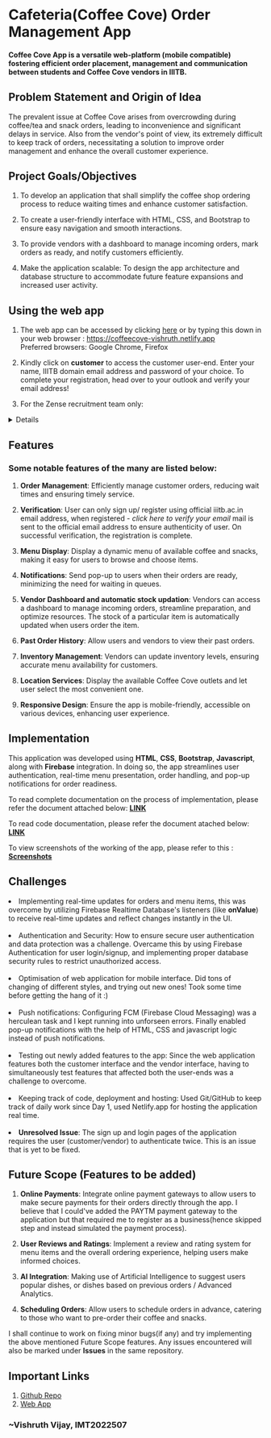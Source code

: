 # Cafeteria(Coffee Cove) Order Management App

#### Coffee Cove App is a versatile web-platform (mobile compatible) fostering efficient order placement, management and communication between students and Coffee Cove vendors in IIITB.

## Problem Statement and Origin of Idea

The prevalent issue at Coffee Cove arises from overcrowding during coffee/tea and snack orders, leading to inconvenience and significant delays in service. Also from the vendor's point of view, its extremely difficult to keep track of orders, necessitating a solution to improve order management and enhance the overall customer experience.

## Project Goals/Objectives

1. To develop an application that shall simplify the coffee shop ordering process to reduce waiting times and enhance customer satisfaction.

2. To create a user-friendly interface with HTML, CSS, and Bootstrap to ensure easy navigation and smooth interactions.

3. To provide vendors with a dashboard to manage incoming orders, mark orders as ready, and notify customers efficiently.

4. Make the application scalable: To design the app architecture and database structure to accommodate future feature expansions and increased user activity.

## Using the web app

1. The web app can be accessed by clicking [here](https://coffeecove-vishruth.netlify.app/) or by typing this down in your web browser : https://coffeecove-vishruth.netlify.app
   <br>Preferred browsers: Google Chrome, Firefox

2. Kindly click on **customer** to access the customer user-end. Enter your name, IIITB domain email address and password of your choice. To complete your registration, head over to your outlook and verify your email address!

3. For the Zense recruitment team only:
<details> 
   <br> The vendors user-end can be accessed using the following credentials:
   <ol>
   <li>Email: `cc.aryabhatta.iiitb.ac.in`
   <br>Password: `ccaryabhatta`
   <br>
   <li>Email: `cc.ramanujan.iiitb.ac.in`
   <br> Password: `ccramanujan`

   Note: These credentials are for testing purpose only, it shall be reset soon after the recruitment phase.

</details>

## Features

### Some notable features of the many are listed below:

1. **Order Management**: Efficiently manage customer orders, reducing wait times and ensuring timely service.

2. **Verification**: User can only sign up/ register using official iiitb.ac.in email address, when registered - _click here to verify your email_ mail is sent to the official email address to ensure authenticity of user. On successful verification, the registration is complete.

3. **Menu Display**: Display a dynamic menu of available coffee and snacks, making it easy for users to browse and choose items.

4. **Notifications**: Send pop-up to users when their orders are ready, minimizing the need for waiting in queues.

5. **Vendor Dashboard and automatic stock updation**: Vendors can access a dashboard to manage incoming orders, streamline preparation, and optimize resources. The stock of a particular item is automatically updated when users order the item.

6. **Past Order History**: Allow users and vendors to view their past orders.

7. **Inventory Management**: Vendors can update inventory levels, ensuring accurate menu availability for customers.

8. **Location Services**: Display the available Coffee Cove outlets and let user select the most convenient one.

9. **Responsive Design**: Ensure the app is mobile-friendly, accessible on various devices, enhancing user experience.

## Implementation

This application was developed using **HTML**, **CSS**, **Bootstrap**, **Javascript**, along with **Firebase** integration. In doing so, the app streamlines user authentication, real-time menu presentation, order handling, and pop-up notifications for order readiness.

To read complete documentation on the process of implementation, please refer the document attached below:
[**LINK**](implementation_document.md)

To read code documentation, please refer the document atached below:
[**LINK**](code_documentation.md)

To view screenshots of the working of the app, please refer to this :
[**Screenshots**](https://github.com/Vishruth23/zense_app/tree/main/screenshots-app)

## Challenges

<li> Implementing real-time updates for orders and menu items, this was overcome by utilizing Firebase Realtime Database's listeners (like <strong>onValue</strong>) to receive real-time updates and reflect changes instantly in the UI.
<br><br>

<li> Authentication and Security: How to ensure secure user authentication and data protection was a challenge. Overcame this by using Firebase Authentication for user login/signup, and implementing proper database security rules to restrict unauthorized access.
<br><br>

<li> Optimisation of web application for mobile interface. Did tons of changing of different styles, and trying out new ones! Took some time before getting the hang of it :)
<br><br>

<li> Push notifications: Configuring FCM (Firebase Cloud Messaging) was a herculean task and I kept running into unforseen errors. Finally enabled pop-up notifications with the help of HTML, CSS and javascript logic instead of push notifications.
<br><br>

<li> Testing out newly added features to the app: Since the web application features both the customer interface and the vendor interface, having to simultaneously test features that affected both the user-ends was a challenge to overcome.
<br><br>

<li> Keeping track of code, deployment and hosting: Used Git/GitHub to keep track of daily work since Day 1, used Netlify.app for hosting the application real time.
<br><br>

<li> <strong>Unresolved Issue</strong>: The sign up and login pages of the application requires the user (customer/vendor) to authenticate twice. This is an issue that is yet to be fixed.

## Future Scope (Features to be added)

1. **Online Payments**: Integrate online payment gateways to allow users to make secure payments for their orders directly through the app. I believe that I could've added the PAYTM payment gateway to the application but that required me to register as a business(hence skipped step and instead simulated the payment process).

2. **User Reviews and Ratings**: Implement a review and rating system for menu items and the overall ordering experience, helping users make informed choices.

3. **AI Integration**: Making use of Artificial Intelligence to suggest users popular dishes, or dishes based on previous orders / Advanced Analytics.

4. **Scheduling Orders**: Allow users to schedule orders in advance, catering to those who want to pre-order their coffee and snacks.

I shall continue to work on fixing minor bugs(if any) and try implementing the above mentioned Future Scope features. Any issues encountered will also be marked under **Issues** in the same repository.

## Important Links

1. [Github Repo](www.github.com/Vishruth23)
2. [Web App](www.coffeecove-vishruth.netlify.app)

### ~Vishruth Vijay, IMT2022507
